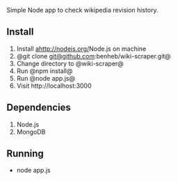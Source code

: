 Simple Node app to check wikipedia revision history.

Install
--------

1. Install <ahttp://nodejs.org/>Node.js</a> on machine
2. @git clone git@github.com:benheb/wiki-scraper.git@
3. Change directory to @wiki-scraper@
4. Run @npm install@
5. Run @node app.js@
6. Visit http://localhost:3000


## Dependencies 

1. Node.js
2. MongoDB

## Running
* node app.js

